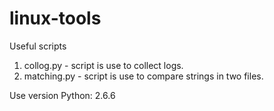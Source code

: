 # linux-tools
Useful scripts

1. collog.py - script is use to collect logs.
2. matching.py - script is use to compare strings in two files.

Use version Python: 2.6.6
